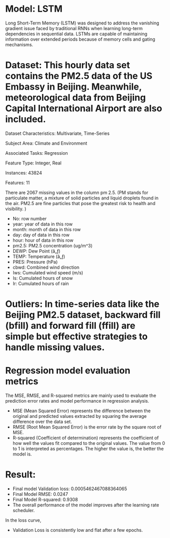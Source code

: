 # Model: LSTM
Long Short-Term Memory (LSTM) was designed to address the vanishing gradient issue faced by traditional RNNs when learning long-term dependencies in sequential data. LSTMs are capable of maintaining information over extended periods because of memory cells and gating mechanisms.
# Dataset: This hourly data set contains the PM2.5 data of the US Embassy in Beijing. Meanwhile, meteorological data from Beijing Capital International Airport are also included.

Dataset Characteristics: Multivariate, Time-Series

Subject Area: Climate and Environment

Associated Tasks: Regression

Feature Type: Integer, Real

Instances: 43824

Features: 11

There are 2067 missing values in the column pm 2.5. (PM stands for particulate matter, a mixture of solid particles and liquid droplets found in the air. PM2.5 are fine particles that pose the greatest risk to health and visibility. )
* No: row number
* year: year of data in this row
* month: month of data in this row
* day: day of data in this row
* hour: hour of data in this row
* pm2.5: PM2.5 concentration (ug/m^3)
* DEWP: Dew Point (â„ƒ)
* TEMP: Temperature (â„ƒ)
* PRES: Pressure (hPa)
* cbwd: Combined wind direction
* Iws: Cumulated wind speed (m/s)
* Is: Cumulated hours of snow
* Ir: Cumulated hours of rain

# Outliers: In time-series data like the Beijing PM2.5 dataset, backward fill (bfill) and forward fill (ffill) are simple but effective strategies to handle missing values.

# Regression model evaluation metrics

The MSE, RMSE, and R-squared metrics are mainly used to evaluate the prediction error rates and model performance in regression analysis.

* MSE (Mean Squared Error) represents the difference between the original and predicted values extracted by squaring the average difference over the data set.
* RMSE (Root Mean Squared Error) is the error rate by the square root of MSE.
* R-squared (Coefficient of determination) represents the coefficient of how well the values fit compared to the original values. The value from 0 to 1 is interpreted as percentages. The higher the value is, the better the model is.

# Result:
* Final model Validation loss: 0.0005462467088364065
* Final Model RMSE: 0.0247
* Final Model R-squared: 0.9308
* The overall performance of the model improves after the learning rate scheduler.
      
In the loss curve,
* Validation Loss is consistently low and flat after a few epochs.


  

